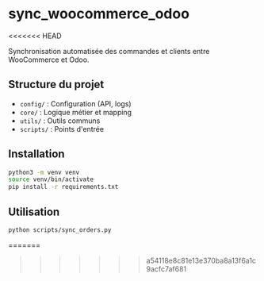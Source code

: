 # sync_woocommerce_odoo
<<<<<<< HEAD

Synchronisation automatisée des commandes et clients entre WooCommerce et Odoo.

## Structure du projet

- `config/` : Configuration (API, logs)
- `core/` : Logique métier et mapping
- `utils/` : Outils communs
- `scripts/` : Points d'entrée

## Installation

```bash
python3 -m venv venv
source venv/bin/activate
pip install -r requirements.txt
```

## Utilisation

```bash
python scripts/sync_orders.py
```
=======
>>>>>>> a54118e8c81e13e370ba8a13f6a1c9acfc7af681
